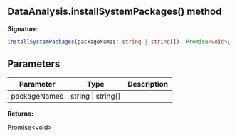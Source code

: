 
## DataAnalysis.installSystemPackages() method

**Signature:**

```typescript
installSystemPackages(packageNames: string | string[]): Promise<void>;
```

## Parameters

|  Parameter | Type | Description |
|  --- | --- | --- |
|  packageNames | string \| string\[\] |  |

**Returns:**

Promise&lt;void&gt;

